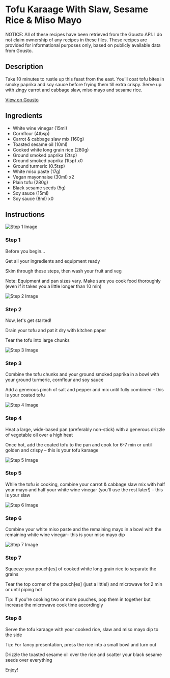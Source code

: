 # Tofu Karaage With Slaw, Sesame Rice & Miso Mayo

NOTICE: All of these recipes have been retrieved from the Gousto API. I do not claim ownership of any recipes in these files. These recipes are provided for informational purposes only, based on publicly available data from Gousto.

## Description

Take 10 minutes to rustle up this feast from the east. You’ll coat tofu bites in smoky paprika and soy sauce before frying them till extra crispy. Serve up with zingy carrot and cabbage slaw, miso mayo and sesame rice.

[View on Gousto](https://www.gousto.co.uk/recipes/cookbook/tofu-karaage-with-slaw-sesame-rice-miso-mayo)

## Ingredients

- White wine vinegar (15ml)
- Cornflour (4tbsp)
- Carrot & cabbage slaw mix (160g)
- Toasted sesame oil (10ml)
- Cooked white long grain rice (280g)
- Ground smoked paprika (2tsp)
- Ground smoked paprika (1tsp) x0
- Ground turmeric (0.5tsp)
- White miso paste (17g)
- Vegan mayonnaise (30ml) x2
- Plain tofu (280g)
- Black sesame seeds (5g)
- Soy sauce (15ml)
- Soy sauce (8ml) x0

## Instructions

![Step 1 Image](https://production-media.gousto.co.uk/cms/recipe-step-image/step-1-10-min-meals-1729502934697-x200.jpg)

### Step 1

Before you begin...

Get all your ingredients and equipment ready

Skim through these steps, then wash your fruit and veg

Note: Equipment and pan sizes vary. Make sure you cook food thoroughly (even if it takes you a little longer than 10 min)

![Step 2 Image](https://production-media.gousto.co.uk/cms/recipe-step-image/step-2-1679406737201-x200.jpg)

### Step 2

Now, let's get started!

Drain your tofu and pat it dry with kitchen paper

Tear the tofu into large chunks

![Step 3 Image](https://production-media.gousto.co.uk/cms/recipe-step-image/step-3-1679406743359-x200.jpg)

### Step 3

Combine the tofu chunks and your ground smoked paprika in a bowl with your ground turmeric, cornflour and soy sauce

Add a generous pinch of salt and pepper and mix until fully combined – this is your coated tofu

![Step 4 Image](https://production-media.gousto.co.uk/cms/recipe-step-image/step-4-1679407006543-x200.jpg)

### Step 4

Heat a large, wide-based pan (preferably non-stick) with a generous drizzle of vegetable oil over a high heat

Once hot, add the coated tofu to the pan and cook for 6-7 min or until golden and crispy – this is your tofu karaage

![Step 5 Image](https://production-media.gousto.co.uk/cms/recipe-step-image/step-5-1679407167743-x200.jpg)

### Step 5

While the tofu is cooking, combine your carrot & cabbage slaw mix with half your mayo and half your white wine vinegar (you'll use the rest later!) – this is your slaw

![Step 6 Image](https://production-media.gousto.co.uk/cms/recipe-step-image/step-6-1679407068199-x200.jpg)

### Step 6

Combine your white miso paste and the remaining mayo in a bowl with the remaining white wine vinegar– this is your miso mayo dip

![Step 7 Image](https://production-media.gousto.co.uk/cms/recipe-step-image/step-7-1679407175284-x200.jpg)

### Step 7

Squeeze your pouch[es] of cooked white long grain rice to separate the grains

Tear the top corner of the pouch[es] (just a little!) and microwave for 2 min or until piping hot

Tip: If you're cooking two or more pouches, pop them in together but increase the microwave cook time accordingly

### Step 8

Serve the tofu karaage with your cooked rice, slaw and miso mayo dip to the side

Tip: For fancy presentation, press the rice into a small bowl and turn out

Drizzle the toasted sesame oil over the rice and scatter your black sesame seeds over everything

Enjoy!


